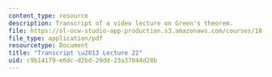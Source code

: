 ```yaml
---
content_type: resource
description: Transcript of a video lecture on Green's theorem.
file: https://ol-ocw-studio-app-production.s3.amazonaws.com/courses/18-02-multivariable-calculus-fall-2007/c9b14179e6dcd2bd29dd23a37044d28b_18_022007L22.pdf
file_type: application/pdf
resourcetype: Document
title: "Transcript \u2013 Lecture 22"
uid: c9b14179-e6dc-d2bd-29dd-23a37044d28b
---
```

